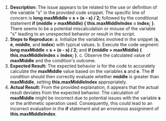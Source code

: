 ﻿1. **Description:** The issue appears to be related to the use or definition of the variable "s" in the provided code snippet. The specific line of concern is **long maxMiddle = s + (e - s) / 2;** followed by the conditional statement **if (middle > maxMiddle) { this.maxMiddleIndex = index; }**. There seems to be a potential miscalculation or misuse of the variable "s" leading to an unexpected behavior or result in the script.
1. **Steps to Reproduce:** a. Initialize the variables involved in the snippet (**s**, **e**, **middle**, and **index**) with typical values. b. Execute the code segment: **long maxMiddle = s + (e - s) / 2;** and **if (middle > maxMiddle) { this.maxMiddleIndex = index; }**. c. Observe the calculated value of **maxMiddle** and the condition's outcome.
1. **Expected Result:** The expected behavior is for the code to accurately calculate the **maxMiddle** value based on the variables **s** and **e**. The **if** condition should then correctly evaluate whether **middle** is greater than **maxMiddle**, setting **this.maxMiddleIndex** appropriately.
1. **Actual Result:** From the provided explanation, it appears that the actual result deviates from the expected behavior. The calculation of **maxMiddle** might be incorrect due to potential issues with the variable **s** or the arithmetic operation used. Consequently, this could lead to an incorrect evaluation in the **if** statement and an erroneous assignment of **this.maxMiddleIndex**.

